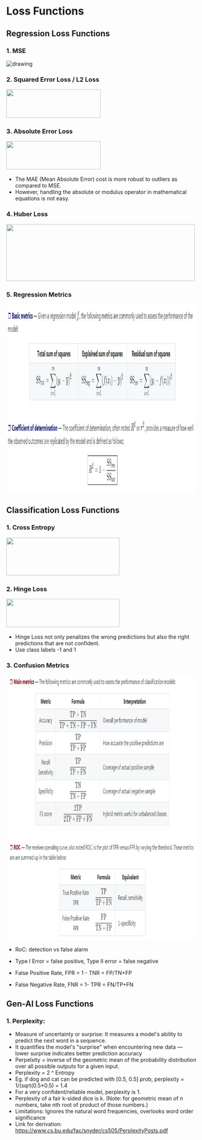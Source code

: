 # Loss Functions

## Regression Loss Functions

### 1. MSE
<img src="https://miro.medium.com/max/600/1*3wB5otkgKEiv9X6Gdd0r2Q@2x.png" alt="drawing" width="250" height="75"/>

### 2. Squared Error Loss / L2 Loss 
<img src="https://cdn.analyticsvidhya.com/wp-content/uploads/2019/08/mse.jpg.jpg" width="250" height="75"/>

### 3. Absolute Error Loss
<img src="https://cdn.analyticsvidhya.com/wp-content/uploads/2019/08/mae.jpg.jpg" width="250" height="75"/>

* The MAE (Mean Absolute Error) cost is more robust to outliers as compared to MSE.
* However, handling the absolute or modulus operator in mathematical equations is not easy.

### 4. Huber Loss
<img src="https://cdn.analyticsvidhya.com/wp-content/uploads/2019/08/huber.jpg.jpg" width="500" height="150"/>

### 5. Regression Metrics
<img src="https://github.com/shilpagopi/ML/blob/master/Recap/img/regression-metrics.JPG" width="800" height="500"/>

## Classification Loss Functions
### 1. Cross Entropy
<img src="https://leakyreluhome.files.wordpress.com/2020/01/ce_loss.png" width="300" height="100"/>

### 2. Hinge Loss
<img src="https://cdn.analyticsvidhya.com/wp-content/uploads/2019/08/hinge.jpg.jpg" width="300" height="75"/>

* Hinge Loss not only penalizes the wrong predictions but also the right predictions that are not confident.
* Use class labels -1 and 1

### 3. Confusion Metrics
<img src="https://github.com/shilpagopi/ML/blob/master/Recap/img/classification-metrics.JPG" width="800" height="700"/>

* RoC: detection vs false alarm
* Type I Error = false positive, Type II error = false negative

* False Positive Rate, FPR = 1 - TNR = FP/TN+FP
* False Negative Rate, FNR = 1- TPR = FN/TP+FN

## Gen-AI Loss Functions
### 1. Perplexity: 
* Measure of uncertainty or surprise: It measures a model's ability to predict the next word in a sequence.
* It quantifies the model's "surprise" when encountering new data — lower surprise indicates better prediction accuracy
* Perpelxity = inverse of the geometric mean of the probability distribution over all possible outputs for a given input.
* Perplexity = 2 ^ Entropy
* Eg. if dog and cat can be predicted with [0.5, 0.5] prob, perplexity = 1/(sqrt(0.5*0.5) = 1.4
* For a very confident/reliable model, perplexity is 1.
* Perplexity of a fair k-sided dice is k. (Note: for geometric mean of n numbers, take nth root of product of those numbers.)
* Limitations: Ignores the natural word frequencies, overlooks word order significance
* Link for derivation: https://www.cs.bu.edu/fac/snyder/cs505/PerplexityPosts.pdf
